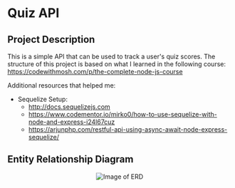 # Quiz API

## Project Description
This is a simple API that can be used to track a user's quiz scores. The structure of this project is based on what I learned in the following course: https://codewithmosh.com/p/the-complete-node-js-course

Additional resources that helped me:
* Sequelize Setup:
  * http://docs.sequelizejs.com
  * https://www.codementor.io/mirko0/how-to-use-sequelize-with-node-and-express-i24l67cuz
  * https://arjunphp.com/restful-api-using-async-await-node-express-sequelize/

## Entity Relationship Diagram
<p align="center">
  <img alt="Image of ERD" src="https://raw.github.com/jtimwill/quiz_api/master/images/quiz-api-erd.png" />
</p>
